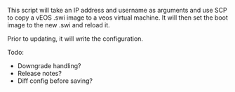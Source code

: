 This script will take an IP address and username as arguments and use SCP to copy a vEOS .swi image to a veos virtual machine. It will then set the boot image to the new .swi and reload it.

Prior to updating, it will write the configuration.

Todo:

* Downgrade handling?
* Release notes?
* Diff config before saving?